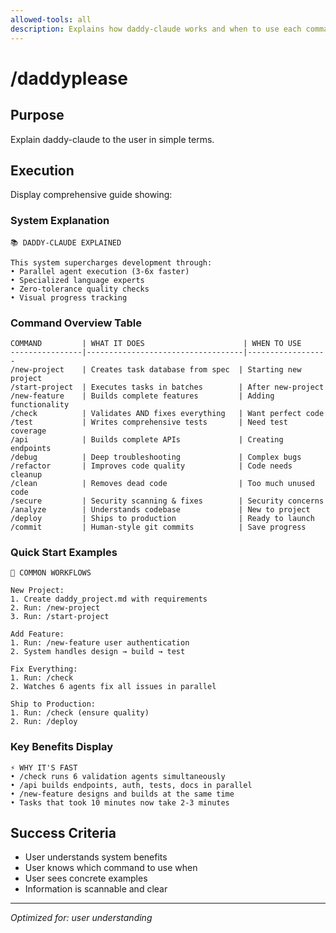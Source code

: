 ```yaml
---
allowed-tools: all
description: Explains how daddy-claude works and when to use each command
---
```


# /daddyplease

## Purpose
Explain daddy-claude to the user in simple terms.

## Execution

Display comprehensive guide showing:

### System Explanation
```
📚 DADDY-CLAUDE EXPLAINED

This system supercharges development through:
• Parallel agent execution (3-6x faster)
• Specialized language experts
• Zero-tolerance quality checks
• Visual progress tracking
```

### Command Overview Table
```
COMMAND         | WHAT IT DOES                      | WHEN TO USE
----------------|-----------------------------------|------------------
/new-project    | Creates task database from spec  | Starting new project
/start-project  | Executes tasks in batches        | After new-project
/new-feature    | Builds complete features         | Adding functionality
/check          | Validates AND fixes everything   | Want perfect code
/test           | Writes comprehensive tests       | Need test coverage
/api            | Builds complete APIs             | Creating endpoints
/debug          | Deep troubleshooting             | Complex bugs
/refactor       | Improves code quality            | Code needs cleanup
/clean          | Removes dead code                | Too much unused code
/secure         | Security scanning & fixes        | Security concerns
/analyze        | Understands codebase             | New to project
/deploy         | Ships to production              | Ready to launch
/commit         | Human-style git commits          | Save progress
```

### Quick Start Examples
```
🚀 COMMON WORKFLOWS

New Project:
1. Create daddy_project.md with requirements
2. Run: /new-project
3. Run: /start-project

Add Feature:
1. Run: /new-feature user authentication
2. System handles design → build → test

Fix Everything:
1. Run: /check
2. Watches 6 agents fix all issues in parallel

Ship to Production:
1. Run: /check (ensure quality)
2. Run: /deploy
```

### Key Benefits Display
```
⚡ WHY IT'S FAST
• /check runs 6 validation agents simultaneously
• /api builds endpoints, auth, tests, docs in parallel
• /new-feature designs and builds at the same time
• Tasks that took 10 minutes now take 2-3 minutes
```

## Success Criteria
- User understands system benefits
- User knows which command to use when
- User sees concrete examples
- Information is scannable and clear

---
*Optimized for: user understanding*